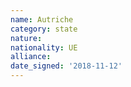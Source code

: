 ```yaml
---
name: Autriche
category: state
nature: 
nationality: UE
alliance: 
date_signed: '2018-11-12'
---
```

    